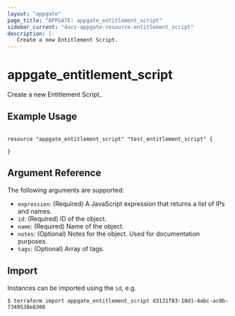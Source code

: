 ```yaml
---
layout: "appgate"
page_title: "APPGATE: appgate_entitlement_script"
sidebar_current: "docs-appgate-resource-entitlement_script"
description: |-
   Create a new Entitlement Script.
---
```


# appgate_entitlement_script

Create a new Entitlement Script..

## Example Usage

```hcl

resource "appgate_entitlement_script" "test_entitlement_script" {

}

```

## Argument Reference

The following arguments are supported:


* `expression`: (Required) A JavaScript expression that returns a list of IPs and names.
* `id`: (Required) ID of the object.
* `name`: (Required) Name of the object.
* `notes`: (Optional) Notes for the object. Used for documentation purposes.
* `tags`: (Optional) Array of tags.





## Import

Instances can be imported using the `id`, e.g.

```
$ terraform import appgate_entitlement_script d3131f83-10d1-4abc-ac0b-7349538e8300
```
